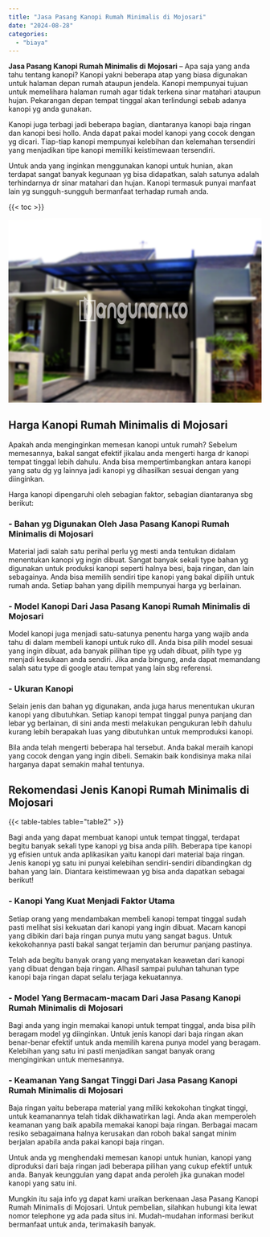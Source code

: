 ```yaml
---
title: "Jasa Pasang Kanopi Rumah Minimalis di Mojosari"
date: "2024-08-28"
categories: 
  - "biaya"
---
```


**Jasa Pasang Kanopi Rumah Minimalis di Mojosari** – Apa saja yang anda tahu tentang kanopi? Kanopi yakni beberapa atap yang biasa digunakan untuk halaman depan rumah ataupun jendela. Kanopi mempunyai tujuan untuk memelihara halaman rumah agar tidak terkena sinar matahari ataupun hujan. Pekarangan depan tempat tinggal akan terlindungi sebab adanya kanopi yg anda gunakan.

Kanopi juga terbagi jadi beberapa bagian, diantaranya kanopi baja ringan dan kanopi besi hollo. Anda dapat pakai model kanopi yang cocok dengan yg dicari. Tiap-tiap kanopi mempunyai kelebihan dan kelemahan tersendiri yang menjadikan tipe kanopi memiliki keistimewaan tersendiri.

Untuk anda yang inginkan menggunakan kanopi untuk hunian, akan terdapat sangat banyak kegunaan yg bisa didapatkan, salah satunya adalah terhindarnya dr sinar matahari dan hujan. Kanopi termasuk punyai manfaat lain yg sungguh-sungguh bermanfaat terhadap rumah anda.

{{< toc >}}

![Jasa Pasang Kanopi Rumah Minimalis di Mojosari](/images/harga-kanopi-minimalis-57.png)

## Harga Kanopi Rumah Minimalis di Mojosari

Apakah anda menginginkan memesan kanopi untuk rumah? Sebelum memesannya, bakal sangat efektif jikalau anda mengerti harga dr kanopi tempat tinggal lebih dahulu. Anda bisa mempertimbangkan antara kanopi yang satu dg yg lainnya jadi kanopi yg dihasilkan sesuai dengan yang diinginkan.

Harga kanopi dipengaruhi oleh sebagian faktor, sebagian diantaranya sbg berikut:

### \- Bahan yg Digunakan Oleh Jasa Pasang Kanopi Rumah Minimalis di Mojosari

Material jadi salah satu perihal perlu yg mesti anda tentukan didalam menentukan kanopi yg ingin dibuat. Sangat banyak sekali type bahan yg digunakan untuk produksi kanopi seperti halnya besi, baja ringan, dan lain sebagainya. Anda bisa memilih sendiri tipe kanopi yang bakal dipilih untuk rumah anda. Setiap bahan yang dipilih mempunyai harga yg berlainan.

### \- Model Kanopi Dari Jasa Pasang Kanopi Rumah Minimalis di Mojosari

Model kanopi juga menjadi satu-satunya penentu harga yang wajib anda tahu di dalam membeli kanopi untuk ruko dll. Anda bisa pilih model sesuai yang ingin dibuat, ada banyak pilihan tipe yg udah dibuat, pilih type yg menjadi kesukaan anda sendiri. Jika anda bingung, anda dapat memandang salah satu type di google atau tempat yang lain sbg referensi.

### \- Ukuran Kanopi

Selain jenis dan bahan yg digunakan, anda juga harus menentukan ukuran kanopi yang dibutuhkan. Setiap kanopi tempat tinggal punya panjang dan lebar yg berlainan, di sini anda mesti melakukan pengukuran lebih dahulu kurang lebih berapakah luas yang dibutuhkan untuk memproduksi kanopi.

Bila anda telah mengerti beberapa hal tersebut. Anda bakal meraih kanopi yang cocok dengan yang ingin dibeli. Semakin baik kondisinya maka nilai harganya dapat semakin mahal tentunya.

## Rekomendasi Jenis Kanopi Rumah Minimalis di Mojosari

{{< table-tables table="table2" >}}

Bagi anda yang dapat membuat kanopi untuk tempat tinggal, terdapat begitu banyak sekali type kanopi yg bisa anda pilih. Beberapa tipe kanopi yg efisien untuk anda aplikasikan yaitu kanopi dari material baja ringan. Jenis kanopi yg satu ini punyai kelebihan sendiri-sendiri dibandingkan dg bahan yang lain. Diantara keistimewaan yg bisa anda dapatkan sebagai berikut!

### \- Kanopi Yang Kuat Menjadi Faktor Utama

Setiap orang yang mendambakan membeli kanopi tempat tinggal sudah pasti melihat sisi kekuatan dari kanopi yang ingin dibuat. Macam kanopi yang dibikin dari baja ringan punya mutu yang sangat bagus. Untuk kekokohannya pasti bakal sangat terjamin dan berumur panjang pastinya.

Telah ada begitu banyak orang yang menyatakan keawetan dari kanopi yang dibuat dengan baja ringan. Alhasil sampai puluhan tahunan type kanopi baja ringan dapat selalu terjaga kekuatannya.

### \- Model Yang Bermacam-macam Dari Jasa Pasang Kanopi Rumah Minimalis di Mojosari

Bagi anda yang ingin memakai kanopi untuk tempat tinggal, anda bisa pilih beragam model yg diinginkan. Untuk jenis kanopi dari baja ringan akan benar-benar efektif untuk anda memilih karena punya model yang beragam. Kelebihan yang satu ini pasti menjadikan sangat banyak orang menginginkan untuk memesannya.

### \- Keamanan Yang Sangat Tinggi Dari Jasa Pasang Kanopi Rumah Minimalis di Mojosari

Baja ringan yaitu beberapa material yang miliki kekokohan tingkat tinggi, untuk keamanannya telah tidak dikhawatirkan lagi. Anda akan memperoleh keamanan yang baik apabila memakai kanopi baja ringan. Berbagai macam resiko sebagaimana halnya kerusakan dan roboh bakal sangat minim berjalan apabila anda pakai kanopi baja ringan.

Untuk anda yg menghendaki memesan kanopi untuk hunian, kanopi yang diproduksi dari baja ringan jadi beberapa pilihan yang cukup efektif untuk anda. Banyak keunggulan yang dapat anda peroleh jika gunakan model kanopi yang satu ini.

Mungkin itu saja info yg dapat kami uraikan berkenaan Jasa Pasang Kanopi Rumah Minimalis di Mojosari. Untuk pembelian, silahkan hubungi kita lewat nomor telephone yg ada pada situs ini. Mudah-mudahan informasi berikut bermanfaat untuk anda, terimakasih banyak.
